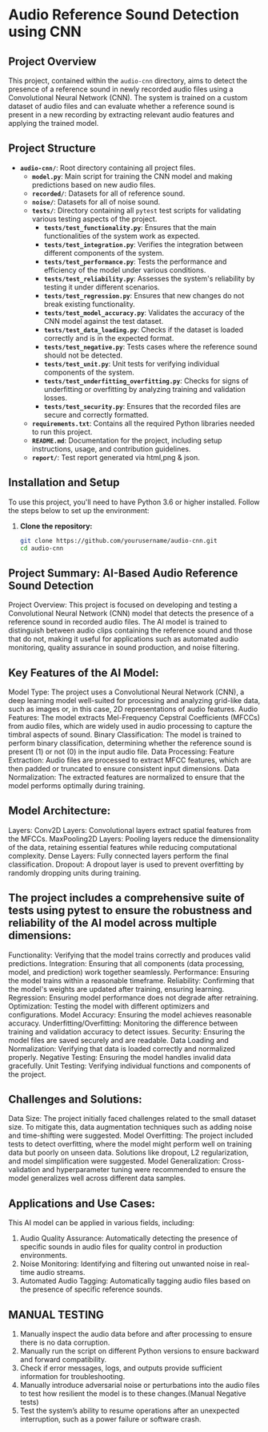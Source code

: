 # Audio Reference Sound Detection using CNN

## Project Overview

This project, contained within the `audio-cnn` directory, aims to detect the presence of a reference sound in newly recorded audio files using a Convolutional Neural Network (CNN). The system is trained on a custom dataset of audio files and can evaluate whether a reference sound is present in a new recording by extracting relevant audio features and applying the trained model.

## Project Structure

- **`audio-cnn/`**: Root directory containing all project files.
  - **`model.py`**: Main script for training the CNN model and making predictions based on new audio files.
  - **`recorded/`**: Datasets for all of reference sound.
  - **`noise/`**: Datasets for all of noise sound.
  - **`tests/`**: Directory containing all `pytest` test scripts for validating various testing aspects of the project.
    - **`tests/test_functionality.py`**: Ensures that the main functionalities of the system work as expected.
    - **`tests/test_integration.py`**: Verifies the integration between different components of the system.
    - **`tests/test_performance.py`**: Tests the performance and efficiency of the model under various conditions.
    - **`tests/test_reliability.py`**: Assesses the system's reliability by testing it under different scenarios.
    - **`tests/test_regression.py`**: Ensures that new changes do not break existing functionality.
    - **`tests/test_model_accuracy.py`**: Validates the accuracy of the CNN model against the test dataset.
    - **`tests/test_data_loading.py`**: Checks if the dataset is loaded correctly and is in the expected format.
    - **`tests/test_negative.py`**: Tests cases where the reference sound should not be detected.
    - **`tests/test_unit.py`**: Unit tests for verifying individual components of the system.
    - **`tests/test_underfitting_overfitting.py`**: Checks for signs of underfitting or overfitting by analyzing training and validation losses.
    - **`tests/test_security.py`**: Ensures that the recorded files are secure and correctly formatted.
  - **`requirements.txt`**: Contains all the required Python libraries needed to run this project.
  - **`README.md`**: Documentation for the project, including setup instructions, usage, and contribution guidelines.
  - **`report/`**: Test report generated via html,png & json.

## Installation and Setup

To use this project, you'll need to have Python 3.6 or higher installed. Follow the steps below to set up the environment:

1. **Clone the repository:**
   ```bash
   git clone https://github.com/yourusername/audio-cnn.git
   cd audio-cnn


## Project Summary: AI-Based Audio Reference Sound Detection
Project Overview:
This project is focused on developing and testing a Convolutional Neural Network (CNN) model that detects the presence of a reference sound in recorded audio files. The AI model is trained to distinguish between audio clips containing the reference sound and those that do not, making it useful for applications such as automated audio monitoring, quality assurance in sound production, and noise filtering.

## Key Features of the AI Model:
Model Type: The project uses a Convolutional Neural Network (CNN), a deep learning model well-suited for processing and analyzing grid-like data, such as images or, in this case, 2D representations of audio features.
Audio Features: The model extracts Mel-Frequency Cepstral Coefficients (MFCCs) from audio files, which are widely used in audio processing to capture the timbral aspects of sound.
Binary Classification: The model is trained to perform binary classification, determining whether the reference sound is present (1) or not (0) in the input audio file.
Data Processing:
Feature Extraction: Audio files are processed to extract MFCC features, which are then padded or truncated to ensure consistent input dimensions.
Data Normalization: The extracted features are normalized to ensure that the model performs optimally during training.

## Model Architecture:
Layers:
Conv2D Layers: Convolutional layers extract spatial features from the MFCCs.
MaxPooling2D Layers: Pooling layers reduce the dimensionality of the data, retaining essential features while reducing computational complexity.
Dense Layers: Fully connected layers perform the final classification.
Dropout: A dropout layer is used to prevent overfitting by randomly dropping units during training.

## The project includes a comprehensive suite of tests using pytest to ensure the robustness and reliability of the AI model across multiple dimensions:

Functionality: Verifying that the model trains correctly and produces valid predictions.
Integration: Ensuring that all components (data processing, model, and prediction) work together seamlessly.
Performance: Ensuring the model trains within a reasonable timeframe.
Reliability: Confirming that the model's weights are updated after training, ensuring learning.
Regression: Ensuring model performance does not degrade after retraining.
Optimization: Testing the model with different optimizers and configurations.
Model Accuracy: Ensuring the model achieves reasonable accuracy.
Underfitting/Overfitting: Monitoring the difference between training and validation accuracy to detect issues.
Security: Ensuring the model files are saved securely and are readable.
Data Loading and Normalization: Verifying that data is loaded correctly and normalized properly.
Negative Testing: Ensuring the model handles invalid data gracefully.
Unit Testing: Verifying individual functions and components of the project.

## Challenges and Solutions:
Data Size: The project initially faced challenges related to the small dataset size. To mitigate this, data augmentation techniques such as adding noise and time-shifting were suggested.
Model Overfitting: The project included tests to detect overfitting, where the model might perform well on training data but poorly on unseen data. Solutions like dropout, L2 regularization, and model simplification were suggested.
Model Generalization: Cross-validation and hyperparameter tuning were recommended to ensure the model generalizes well across different data samples.

## Applications and Use Cases:
This AI model can be applied in various fields, including:

1. Audio Quality Assurance: Automatically detecting the presence of specific sounds in audio files for quality control in production environments.
2. Noise Monitoring: Identifying and filtering out unwanted noise in real-time audio streams.
3. Automated Audio Tagging: Automatically tagging audio files based on the presence of specific reference sounds.


## MANUAL TESTING
1. Manually inspect the audio data before and after processing to ensure there is no data corruption.
2. Manually run the script on different Python versions to ensure backward and forward compatibility.
3. Check if error messages, logs, and outputs provide sufficient information for troubleshooting.
4. Manually introduce adversarial noise or perturbations into the audio files to test how resilient the model is to these changes.(Manual Negative tests)
5. Test the system’s ability to resume operations after an unexpected interruption, such as a power failure or software crash.
